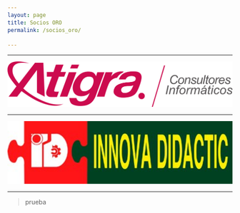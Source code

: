 ```yaml
---
layout: page
title: Socios ORO
permalink: /socios_oro/

---
```




* * *


[<img src="/images/logos/atigra.png" width="800">](https://atigra.es/)

* * *

[<img src="/images/logos/innova-didactic-logo.jpg" width="800">](https://shop.innovadidactic.com/es/)


* * *


> prueba

